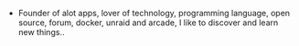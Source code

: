 - Founder of alot apps, lover of technology, programming language, open source, forum, docker, unraid and arcade, I like to discover and learn new things..
  <br>










































































































































































































































































































































































































































































































































































































































































































































































































































































































































































































































































































































































































































































































































































































































































































































































































































































































































































































































































































































































































































































































































































































































































































































































































































































































































































































































































































































































































































































































































































